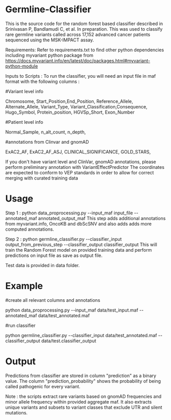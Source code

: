 # Germline-Classifier
This is the source code for the random forest based classifier described in Srinivasan P, Bandlamudi C, et al. In preparation. This was used to classify rare germline variants called across 17,152 advanced cancer patients sequenced using the MSK-IMPACT assay.

Requirements:
Refer to requirements.txt to find other python dependencies including myvariant python package from https://docs.myvariant.info/en/latest/doc/packages.html#myvariant-python-module

Inputs to Scripts :
To run the classifier, you will need an input file in maf format with the following columns :

#Variant level info

Chromosome, Start_Position,End_Position, Reference_Allele, Alternate_Allele, Variant_Type, Variant_Classification,Consequence, 
Hugo_Symbol, Protein_position, HGVSp_Short, Exon_Number

#Patient level info

Normal_Sample, n_alt_count, n_depth, 

#annotations from Clinvar and gnomAD

ExAC2_AF, ExAC2_AF_ASJ, CLINICAL_SIGNIFICANCE, GOLD_STARS,  



If you don't have variant level and ClinVar, gnomAD annotations, please perform preliminary annotation with VariantEffectPredictor
The coordinates are expected to conform to VEP standards in order to allow for correct merging with curated training data

# Usage

Step 1 : python data_proprocessing.py --input_maf input_file --annotated_maf annotated_output_maf 
  This step adds additional annotations from myvariant.info, OncoKB and dbScSNV and also adds adds more computed annotations.
  
Step 2 : python germline_classifier.py --classifier_input output_from_previous_step --classifier_output classifier_output
  This will train the Random Forest model on provided training data and perform predictions on input file as save as output file.

Test data is provided in data folder. 

# Example
#create all relevant columns and annotations

python data_proprocessing.py --input_maf data/test_input.maf --annotated_maf data/test_annotated.maf

#run classifier

python germline_classifier.py --classifier_input data/test_annotated.maf --classifier_output data/test.classifier_output

# Output
Predictions from classifier are stored in column "prediction" as a binary value. The column "prediction_probability" shows the probability of being called pathogenic for every variant. 

Note : the scripts extract rare variants based on gnomAD frequencies and minor allele frequency within provided aggregate maf. It also extracts unique variants and subsets to variant classes that exclude UTR and silent mutations. 


